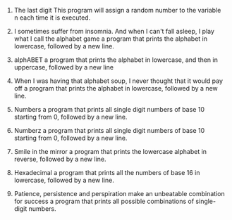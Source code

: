 1. The last digit
This program will assign a random number to the variable n each time it is executed. 

2. I sometimes suffer from insomnia. And when I can't fall asleep, I play what I call the alphabet game
 a program that prints the alphabet in lowercase, followed by a new line.

3. alphABET
a program that prints the alphabet in lowercase, and then in uppercase, followed by a new line

4. When I was having that alphabet soup, I never thought that it would pay off
a program that prints the alphabet in lowercase, followed by a new line.

5. Numbers
a program that prints all single digit numbers of base 10 starting from 0, followed by a new line.

6. Numberz
 a program that prints all single digit numbers of base 10 starting from 0, followed by a new line.

7. Smile in the mirror
 a program that prints the lowercase alphabet in reverse, followed by a new line.

8. Hexadecimal
 a program that prints all the numbers of base 16 in lowercase, followed by a new line.

9. Patience, persistence and perspiration make an unbeatable combination for success
 a program that prints all possible combinations of single-digit numbers.



